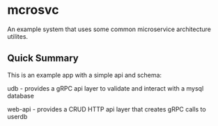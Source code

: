 # mcrosvc
An example system that uses some common microservice architecture utilites.

## Quick Summary
This is an example app with a simple api and schema:

udb - provides a gRPC api layer to validate and interact with a mysql database

web-api - provides a CRUD HTTP api layer that creates gRPC calls to userdb
